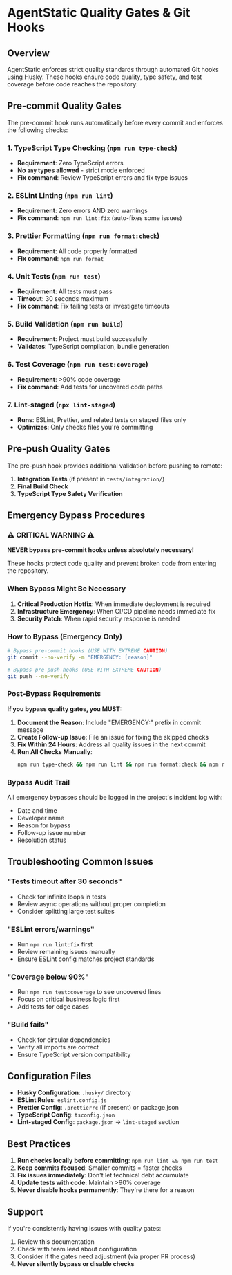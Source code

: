 # AgentStatic Quality Gates & Git Hooks

## Overview

AgentStatic enforces strict quality standards through automated Git hooks using Husky. These hooks ensure code quality, type safety, and test coverage before code reaches the repository.

## Pre-commit Quality Gates

The pre-commit hook runs automatically before every commit and enforces the following checks:

### 1. TypeScript Type Checking (`npm run type-check`)
- **Requirement**: Zero TypeScript errors
- **No `any` types allowed** - strict mode enforced
- **Fix command**: Review TypeScript errors and fix type issues

### 2. ESLint Linting (`npm run lint`)
- **Requirement**: Zero errors AND zero warnings
- **Fix command**: `npm run lint:fix` (auto-fixes some issues)

### 3. Prettier Formatting (`npm run format:check`)
- **Requirement**: All code properly formatted
- **Fix command**: `npm run format`

### 4. Unit Tests (`npm run test`)
- **Requirement**: All tests must pass
- **Timeout**: 30 seconds maximum
- **Fix command**: Fix failing tests or investigate timeouts

### 5. Build Validation (`npm run build`)
- **Requirement**: Project must build successfully
- **Validates**: TypeScript compilation, bundle generation

### 6. Test Coverage (`npm run test:coverage`)
- **Requirement**: >90% code coverage
- **Fix command**: Add tests for uncovered code paths

### 7. Lint-staged (`npx lint-staged`)
- **Runs**: ESLint, Prettier, and related tests on staged files only
- **Optimizes**: Only checks files you're committing

## Pre-push Quality Gates

The pre-push hook provides additional validation before pushing to remote:

1. **Integration Tests** (if present in `tests/integration/`)
2. **Final Build Check**
3. **TypeScript Type Safety Verification**

## Emergency Bypass Procedures

### ⚠️ CRITICAL WARNING ⚠️
**NEVER bypass pre-commit hooks unless absolutely necessary!**

These hooks protect code quality and prevent broken code from entering the repository.

### When Bypass Might Be Necessary
1. **Critical Production Hotfix**: When immediate deployment is required
2. **Infrastructure Emergency**: When CI/CD pipeline needs immediate fix
3. **Security Patch**: When rapid security response is needed

### How to Bypass (Emergency Only)

```bash
# Bypass pre-commit hooks (USE WITH EXTREME CAUTION)
git commit --no-verify -m "EMERGENCY: [reason]"

# Bypass pre-push hooks (USE WITH EXTREME CAUTION)
git push --no-verify
```

### Post-Bypass Requirements

**If you bypass quality gates, you MUST:**

1. **Document the Reason**: Include "EMERGENCY:" prefix in commit message
2. **Create Follow-up Issue**: File an issue for fixing the skipped checks
3. **Fix Within 24 Hours**: Address all quality issues in the next commit
4. **Run All Checks Manually**: 
   ```bash
   npm run type-check && npm run lint && npm run format:check && npm run test && npm run build
   ```

### Bypass Audit Trail

All emergency bypasses should be logged in the project's incident log with:
- Date and time
- Developer name
- Reason for bypass
- Follow-up issue number
- Resolution status

## Troubleshooting Common Issues

### "Tests timeout after 30 seconds"
- Check for infinite loops in tests
- Review async operations without proper completion
- Consider splitting large test suites

### "ESLint errors/warnings"
- Run `npm run lint:fix` first
- Review remaining issues manually
- Ensure ESLint config matches project standards

### "Coverage below 90%"
- Run `npm run test:coverage` to see uncovered lines
- Focus on critical business logic first
- Add tests for edge cases

### "Build fails"
- Check for circular dependencies
- Verify all imports are correct
- Ensure TypeScript version compatibility

## Configuration Files

- **Husky Configuration**: `.husky/` directory
- **ESLint Rules**: `eslint.config.js`
- **Prettier Config**: `.prettierrc` (if present) or package.json
- **TypeScript Config**: `tsconfig.json`
- **Lint-staged Config**: `package.json` → `lint-staged` section

## Best Practices

1. **Run checks locally before committing**: `npm run lint && npm run test`
2. **Keep commits focused**: Smaller commits = faster checks
3. **Fix issues immediately**: Don't let technical debt accumulate
4. **Update tests with code**: Maintain >90% coverage
5. **Never disable hooks permanently**: They're there for a reason

## Support

If you're consistently having issues with quality gates:
1. Review this documentation
2. Check with team lead about configuration
3. Consider if the gates need adjustment (via proper PR process)
4. **Never silently bypass or disable checks**